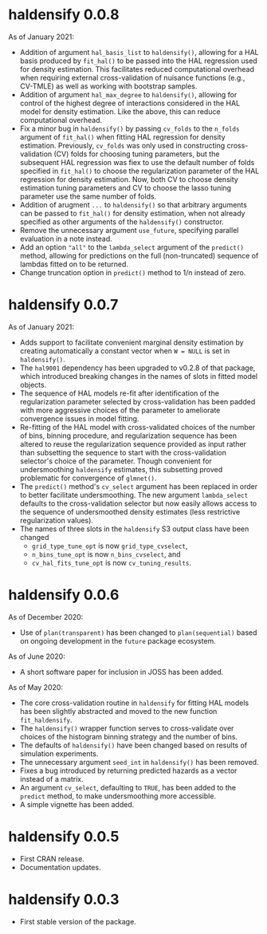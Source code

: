 # haldensify 0.0.8

As of January 2021:
* Addition of argument `hal_basis_list` to `haldensify()`, allowing for a HAL
  basis produced by `fit_hal()` to be passed into the HAL regression used for
  density estimation. This facilitates reduced computational overhead when
  requiring external cross-validation of nuisance functions (e.g., CV-TMLE) as
  well as working with bootstrap samples.
* Addition of argument `hal_max_degree` to `haldensify()`, allowing for control
  of the highest degree of interactions considered in the HAL model for density
  estimation. Like the above, this can reduce computational overhead.
* Fix a minor bug in `haldensify()` by passing `cv_folds` to the `n_folds`
  argument of `fit_hal()` when fitting HAL regression for density estimation.
  Previously, `cv_folds` was only used in constructing cross-validation (CV)
  folds for choosing tuning parameters, but the subsequent HAL regression was
  fiex to use the default number of folds specified in `fit_hal()` to choose
  the regularization parameter of the HAL regression for density estimation.
  Now, both CV to choose density estimation tuning parameters and CV to choose
  the lasso tuning parameter use the same number of folds.
* Addition of arugment `...` to `haldensify()` so that arbitrary arguments can
  be passed to `fit_hal()` for density estimation, when not already specified
  as other arguments of the `haldensify()` constructor.
* Remove the unnecessary argument `use_future`, specifying parallel evaluation
  in a note instead.
* Add an option `"all"` to the `lambda_select` argument of the `predict()`
  method, allowing for predictions on the full (non-truncated) sequence of
  lambdas fitted on to be returned.
* Change truncation option in `predict()` method to 1/n instead of zero.

# haldensify 0.0.7

As of January 2021:
* Adds support to facilitate convenient marginal density estimation by creating
  automatically a constant vector when `W = NULL` is set in `haldensify()`.
* The `hal9001` dependency has been upgraded to v0.2.8 of that package, which
  introduced breaking changes in the names of slots in fitted model objects.
* The sequence of HAL models re-fit after identification of the regularization
  parameter selected by cross-validation has been padded with more aggressive
  choices of the parameter to ameliorate convergence issues in model fitting.
* Re-fitting of the HAL model with cross-validated choices of the number of
   bins, binning procedure, and regularization sequence has been altered to
   reuse the regularization sequence provided as input rather than subsetting
   the sequence to start with the cross-validation selector's choice of the
   parameter. Though convenient for undersmoothing `haldensify` estimates, this
   subsetting proved problematic for convergence of `glmnet()`.
* The `predict()` method's `cv_select` argument has been replaced in order to
  better facilitate undersmoothing. The new argument `lambda_select` defaults
  to the cross-validation selector but now easily allows access to the sequence
  of undersmoothed density estimates (less restrictive regularization values).
* The names of three slots in the `haldensify` S3 output class have been changed
  * `grid_type_tune_opt` is now `grid_type_cvselect`,
  * `n_bins_tune_opt` is now `n_bins_cvselect`, and
  * `cv_hal_fits_tune_opt` is now `cv_tuning_results`.

# haldensify 0.0.6

As of December 2020:
* Use of `plan(transparent)` has been changed to `plan(sequential)` based on
  ongoing development in the `future` package ecosystem.

As of June 2020:
* A short software paper for inclusion in JOSS has been added.

As of May 2020:
* The core cross-validation routine in `haldensify` for fitting HAL models has
  been slightly abstracted and moved to the new function `fit_haldensify`.
* The `haldensify()` wrapper function serves to cross-validate over choices of
  the histogram binning strategy and the number of bins.
* The defaults of `haldensify()` have been changed based on results of
  simulation experiments.
* The unnecessary argument `seed_int` in `haldensify()` has been removed.
* Fixes a bug introduced by returning predicted hazards as a vector instead of
  a matrix.
* An argument `cv_select`, defaulting to `TRUE`, has been added to the
  `predict` method, to make undersmoothing more accessible.
* A simple vignette has been added.

# haldensify 0.0.5

* First CRAN release.
* Documentation updates.

# haldensify 0.0.3

* First stable version of the package.
